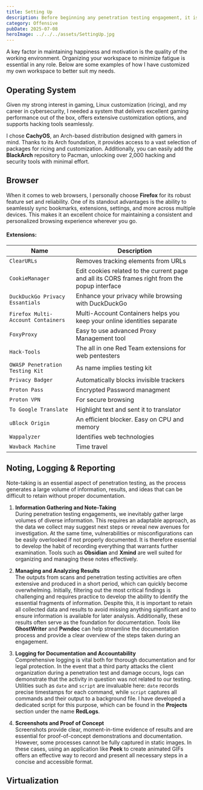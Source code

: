 ```yaml
---
title: Setting Up
description: Before beginning any penetration testing engagement, it is essential to set up a reliable and efficient working environment.
category: Offensive
pubDate: 2025-07-08
heroImage: ../../../assets/SettingUp.jpg
---
```

A key factor in maintaining happiness and motivation is the quality of the working environment. Organizing your workspace to minimize fatigue is essential in any role. Below are some examples of how I have customized my own workspace to better suit my needs.

## **Operating System**
Given my strong interest in gaming, Linux customization (ricing), and my career in cybersecurity, I needed a system that delivers excellent gaming performance out of the box, offers extensive customization options, and supports hacking tools seamlessly.

I chose **CachyOS**, an Arch-based distribution designed with gamers in mind. Thanks to its Arch foundation, it provides access to a vast selection of packages for ricing and customization. Additionally, you can easily add the **BlackArch** repository to Pacman, unlocking over 2,000 hacking and security tools with minimal effort.

## **Browser**
When it comes to web browsers, I personally choose **Firefox** for its robust feature set and reliability. One of its standout advantages is the ability to seamlessly sync bookmarks, extensions, settings, and more across multiple devices. This makes it an excellent choice for maintaining a consistent and personalized browsing experience wherever you go.

#### **Extensions**:

| Name                               | Description                                                                                     |
| ---------------------------------- | ----------------------------------------------------------------------------------------------- |
| `ClearURLs`                        | Removes tracking elements from URLs                                                             |
| `CookieManager`                    | Edit cookies related to the current page and all its CORS frames right from the popup interface |
| `DuckDuckGo Privacy Essantials`    | Enhance your privacy while browsing with DuckDuckGo                                             |
| `Firefox Multi-Account Containers` | Multi-Account Containers helps you keep your online identities separate                         |
| `FoxyProxy`                        | Easy to use advanced Proxy Management tool                                                      |
| `Hack-Tools`                       | The all in one Red Team extensions for web pentesters                                           |
| `OWASP Penetration Testing Kit`    | As name implies testing kit                                                                     |
| `Privacy Badger`                   | Automatically blocks invisible trackers                                                         |
| `Proton Pass`                      | Encrypted Password managment                                                                    |
| `Proton VPN`                       | For secure browsing                                                                             |
| `To Google Translate`              | Highlight text and sent it to translator                                                        |
| `uBlock Origin`                    | An efficient blocker. Easy on CPU and memory                                                    |
| `Wappalyzer`                       | Identifies web technologies                                                                     |
| `Wavback Machine`                  | Time travel                                                                                     |

## **Noting, Logging & Reporting**
Note-taking is an essential aspect of penetration testing, as the process generates a large volume of information, results, and ideas that can be difficult to retain without proper documentation.

1. **Information Gathering and Note-Taking**  
    During penetration testing engagements, we inevitably gather large volumes of diverse information. This requires an adaptable approach, as the data we collect may suggest next steps or reveal new avenues for investigation. At the same time, vulnerabilities or misconfigurations can be easily overlooked if not properly documented. It is therefore essential to develop the habit of recording everything that warrants further examination. Tools such as **Obsidian** and **Xmind** are well suited for organizing and managing these notes effectively.

2. **Managing and Analyzing Results**  
    The outputs from scans and penetration testing activities are often extensive and produced in a short period, which can quickly become overwhelming. Initially, filtering out the most critical findings is challenging and requires practice to develop the ability to identify the essential fragments of information. Despite this, it is important to retain all collected data and results to avoid missing anything significant and to ensure information is available for later analysis. Additionally, these results often serve as the foundation for documentation. Tools like **GhostWriter** and **Pwndoc** can help streamline the documentation process and provide a clear overview of the steps taken during an engagement.

3. **Logging for Documentation and Accountability**  
    Comprehensive logging is vital both for thorough documentation and for legal protection. In the event that a third party attacks the client organization during a penetration test and damage occurs, logs can demonstrate that the activity in question was not related to our testing. Utilities such as `date` and `script` are invaluable here: `date` records precise timestamps for each command, while `script` captures all commands and their output to a background file. I have developed a dedicated script for this purpose, which can be found in the **Projects** section under the name **RedLogs**.

4. **Screenshots and Proof of Concept**  
    Screenshots provide clear, moment-in-time evidence of results and are essential for proof-of-concept demonstrations and documentation. However, some processes cannot be fully captured in static images. In these cases, using an application like **Peek** to create animated GIFs offers an effective way to record and present all necessary steps in a concise and accessible format.

## **Virtualization**